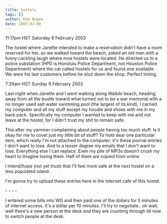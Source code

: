```yaml
---
title: hostels
tags: []
author: Rob Nugen
date: 2003-02-08
---
```


<p class=date>11:17pm HST Saturday 8 February 2003</p>

<p>The hostel where Janette intended to make a reservation didn't have
a room reserved for her, so we walked toward the beach, asked an old
man with a funny cackling laugh where moe hostels were located.  He
directed us to a police substation (HPD is Honolulu Police Department,
not Houston Police Department) where the cat called hostels for us and
found one available.  We were his last customers before he shut down
the shop.  Perfect timing.</p>

<p class=date>7:29am HST Sunday 9 February 2003</p>

<p>Last night when Janette and I went walking along Waikiki beach,
heading away from all the bustle toward what turned out to be a war
memorial with a no longer used salt water swimming pool (the largest
of its kind), I carried my computer and all my stuff except my hoodie
and shoes with me in my back pack.  Specifically my computer I wanted
to keep with me and not leave at the hostel, for I didn't trust my
shit to remain safe.</p>

<p>This after my yammer complaining about people having too much
stuff.  Is it okay for me to covet just my little bit of stuff?  To
hold dear one particular item, which really I'm not attached to the
computer; it's these journal entries I don't want to lose.  And to a
lesser degree my emails that I don't want to lose.  Everything else I
can replace.  Even my pile of MP3s doesn't crush my heart to imagine
losing them.  Half of them are copied from online</p>

<p>I intend/hope (not yet trust) that I'll feel more safe at the next
hostel on a less populated island.</p>

<p>I'm gonna try to upload these entries here in the internet cafe of
this hostel.</p>

<p>- - - -</p>

<p>I entered some bills into WG and then paid one of the dollars for 5
minutes of internet access.  It's a dollar per 10 minutes.  I'll try
to negotiate.. oh wait, well there's a new person at the desk and they
are counting through till now to switch people at the desk.</p>
